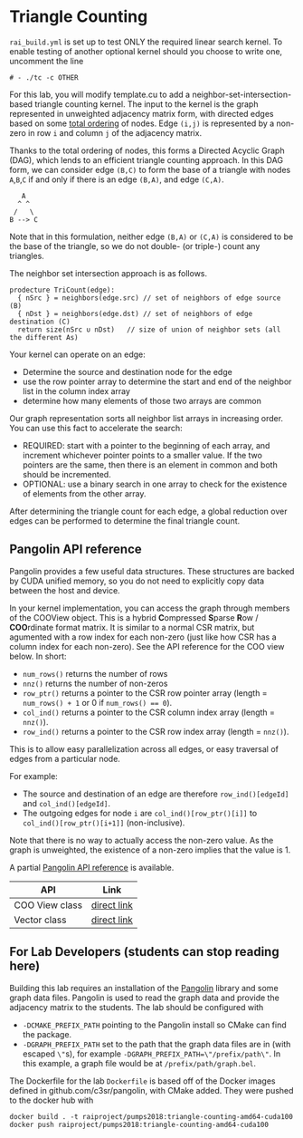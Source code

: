 # Triangle Counting

`rai_build.yml` is set up to test ONLY the required linear search kernel.
To enable testing of another optional kernel should you choose to write one, uncomment the line 
```
# - ./tc -c OTHER
```

For this lab, you will modify template.cu to add a neighbor-set-intersection-based triangle counting kernel.
The input to the kernel is the graph represented in unweighted adjacency matrix form, with directed edges based on some [total ordering](https://en.wikipedia.org/wiki/Total_order) of nodes.
Edge `(i,j)` is represented by a non-zero in row `i` and column `j` of the adjacency matrix.

Thanks to the total ordering of nodes, this forms a Directed Acyclic Graph (DAG), which lends to an efficient triangle counting approach.
In this DAG form, we can consider edge `(B,C)` to form the base of a triangle with nodes `A`,`B`,`C` if and only if there is an edge `(B,A)`, and edge `(C,A)`. 

```
   A
  ^ ^
 /   \
B --> C
```

Note that in this formulation, neither edge `(B,A)` or `(C,A)` is considered to be the base of the triangle, so we do not double- (or triple-) count any triangles.

The neighbor set intersection approach is as follows.

```
prodecture TriCount(edge):
  { nSrc } = neighbors(edge.src) // set of neighbors of edge source (B)
  { nDst } = neighbors(edge.dst) // set of neighbors of edge destination (C)
  return size(nSrc ∪ nDst)   // size of union of neighbor sets (all the different As)
```

Your kernel can operate on an edge:
* Determine the source and destination node for the edge
* use the row pointer array to determine the start and end of the neighbor list in the column index array
* determine how many elements of those two arrays are common

Our graph representation sorts all neighbor list arrays in increasing order.
You can use this fact to accelerate the search:
* REQUIRED: start with a pointer to the beginning of each array, and increment whichever pointer points to a smaller value. If the two pointers are the same, then there is an element in common and both should be incremented.
* OPTIONAL: use a binary search in one array to check for the existence of elements from the other array.

After determining the triangle count for each edge, a global reduction over edges can be performed to determine the final triangle count.

## Pangolin API reference

Pangolin provides a few useful data structures.
These structures are backed by CUDA unified memory, so you do not need to explicitly copy data between the host and device.

In your kernel implementation, you can access the graph through members of the COOView object.
This is a hybrid **C**ompressed **S**parse **R**ow / **COO**rdinate format matrix.
It is similar to a normal CSR matrix, but agumented with a row index for each non-zero (just like how CSR has a column index for each non-zero).
See the API reference for the COO view below. In short:

* `num_rows()` returns the number of rows
* `nnz()` returns the number of non-zeros
* `row_ptr()` returns a pointer to the CSR row pointer array (length = `num_rows() + 1` or 0 if `num_rows() == 0`).
* `col_ind()` returns a pointer to the CSR column index array (length = `nnz()`).
* `row_ind()` returns a pointer to the CSR row index array (length = `nnz()`).

This is to allow easy parallelization across all edges, or easy traversal of edges from a particular node.

For example:
* The source and destination of an edge are therefore `row_ind()[edgeId]` and `col_ind()[edgeId]`.
* The outgoing edges for node `i` are `col_ind()[row_ptr()[i]]` to `col_ind()[row_ptr()[i+1]]` (non-inclusive).

Note that there is no way to actually access the non-zero value.
As the graph is unweighted, the existence of a non-zero implies that the value is 1.

A partial [Pangolin API reference](https://zealous-heyrovsky-d34b6e.netlify.com/annotated.html) is available.

| API | Link |
|-|-|
| COO View class | [direct link](https://zealous-heyrovsky-d34b6e.netlify.com/classcooview) |
| Vector class | [direct link](https://zealous-heyrovsky-d34b6e.netlify.com/classpangolin_1_1vector)


## For Lab Developers (students can stop reading here)

Building this lab requires an installation of the [Pangolin](github.com/c3sr/pangolin) library and some graph data files.
Pangolin is used to read the graph data and provide the adjacency matrix to the students.
The lab should be configured with 
* `-DCMAKE_PREFIX_PATH` pointing to the Pangolin install so CMake can find the package.
* `-DGRAPH_PREFIX_PATH` set to the path that the graph data files are in (with escaped `\"`s), for example `-DGRAPH_PREFIX_PATH=\"/prefix/path\"`. In this example, a graph file would be at `/prefix/path/graph.bel`.

The Dockerfile for the lab `Dockerfile` is based off of the Docker images defined in github.com/c3sr/pangolin, with CMake added.
They were pushed to the docker hub with

```
docker build . -t raiproject/pumps2018:triangle-counting-amd64-cuda100
docker push raiproject/pumps2018:triangle-counting-amd64-cuda100
```


